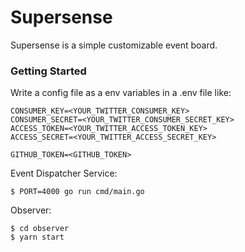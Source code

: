 # Supersense
Supersense is a simple customizable event board.



### Getting Started

Write a config file as a env variables in a .env file like:
```dotenv
CONSUMER_KEY=<YOUR_TWITTER_CONSUMER_KEY>
CONSUMER_SECRET=<YOUR_TWITTER_CONSUMER_SECRET_KEY>
ACCESS_TOKEN=<YOUR_TWITTER_ACCESS_TOKEN_KEY>
ACCESS_SECRET=<YOUR_TWITTER_ACCESS_SECRET_KEY>

GITHUB_TOKEN=<GITHUB_TOKEN>
```

Event Dispatcher Service:
```shell script
$ PORT=4000 go run cmd/main.go
```

Observer:
```shell script
$ cd observer
$ yarn start
```